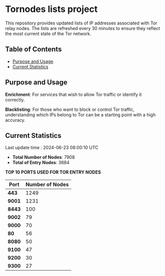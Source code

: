 # Tornodes lists project

This repository provides updated lists of IP addresses associated with Tor relay nodes. The lists are refreshed every 30 minutes to ensure they reflect the most current state of the Tor network.

## Table of Contents

- [Purpose and Usage](#purpose-and-usage)
- [Current Statistics](#current-statistics)


## Purpose and Usage

**Enrichment**: For services that wish to allow Tor traffic or identify it correctly.

**Blacklisting**: For those who want to block or control Tor traffic, understanding which IPs belong to Tor can be a starting point with a high accuracy.

## Current Statistics

Last update time : 2024-06-23 08:00:10 UTC

- **Total Number of Nodes**: 7908
- **Total of Entry Nodes**: 3684

**TOP 10 PORTS USED FOR TOR ENTRY NODES**

| **Port** | **Number of Nodes** |
|------|-----------------|
| **443**   | 1249  |
| **9001**   | 1231  |
| **8443**   | 100  |
| **9002**   | 79  |
| **9000**   | 70  |
| **80**   | 56  |
| **8080**   | 50  |
| **9100**   | 47  |
| **9200**   | 30  |
| **9300**   | 27  |

